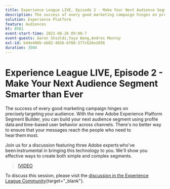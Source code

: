 ```yaml
---
title: Experience League LIVE, Episode 2 - Make Your Next Audience Segment Smarter than Ever
description: The success of every good marketing campaign hinges on precisely targeting your audience. With the new Adobe Experience Platform Segment Builder, you can build your next audience segment using profile data and time-based user behavior across channels. There's no better way to ensure that your messages reach the people who need to hear them most. Join us for a discussion featuring three Adobe experts who've been instrumental in bringing this technology to you. We'll show you effective ways to create both simple and complex segments.
solution: Experience Platform
feature: Audiences
kt: 8581
event-start-time: 2021-08-26 09:00-7
event-guests: Aaron Shields,Yaya Wang,Andres Monroy
exl-id: b44e406b-eb82-4026-bf88-377c626e1056
duration: 3504
---
```

# Experience League LIVE, Episode 2 - Make Your Next Audience Segment Smarter than Ever

The success of every good marketing campaign hinges on precisely targeting your audience. With the new Adobe Experience Platform Segment Builder, you can build your next audience segment using profile data and time-based user behavior across channels. There's no better way to ensure that your messages reach the people who need to hear them most.

Join us for a discussion featuring three Adobe experts who've been instrumental in bringing this technology to you. We'll show you effective ways to create both simple and complex segments.

>[!VIDEO](https://video.tv.adobe.com/v/336422/?quality=12&learn=on)

To discuss this session, please visit the [discussion in the Experience League Community](https://experienceleaguecommunities.adobe.com/t5/adobe-experience-platform/questions-and-discussion-for-experience-league-live-ep-2-make/m-p/420645#M68){target="_blank"}.

